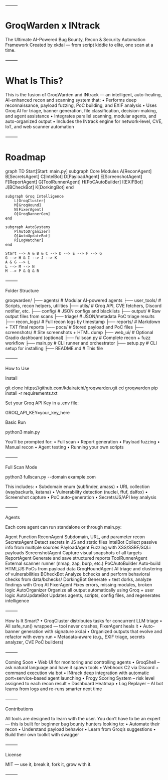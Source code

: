 

⸻

# GroqWarden x INtrack

The Ultimate AI-Powered Bug Bounty, Recon & Security Automation Framework
Created by xkdai — from script kiddie to elite, one scan at a time.

 

 


⸻

# What Is This?

This is the fusion of GroqWarden and INtrack — an intelligent, auto-healing, AI-enhanced recon and scanning system that:
	•	Performs deep reconnaissance, payload fuzzing, PoC building, and EXIF analysis
	•	Uses Groq AI for triage, banner generation, file classification, decision-making, and agent assistance
	•	Integrates parallel scanning, modular agents, and auto-organized output
	•	Includes the INtrack engine for network-level, CVE, IoT, and web scanner automation

⸻

# Roadmap

graph TD
    Start[Start: main.py]
    subgraph Core Modules
        A[ReconAgent]
        B[SecretsAgent]
        C[IntelBot]
        D[PayloadAgent]
        E[ScreenshotAgent]
        F[ReportAgent]
        G[ToolRunnerAgent]
        H[PoCAutoBuilder]
        I[EXIFBot]
        J[BCheckBot]
        K[DorkingBot]
    end

    subgraph Groq Intelligence
        L[GroqCluster]
        M[GroqHound]
        N[FixerAgent]
        O[GroqBannerGen]
    end

    subgraph AutoSystems
        P[AutoOrganizer]
        Q[AutoUpdateBot]
        R[LogWatcher]
    end

    Start --> A & B & C --> D --> E --> F --> G
    G --> H & I --> J --> K
    A & G --> L
    L --> M --> N
    M --> P & Q & R



⸻

Folder Structure

groqwarden/
├── agents/             # Modular AI-powered agents
├── user_tools/         # Scripts, recon helpers, utilities
├── utils/              # Groq API, CVE fetchers, Discord notifier, etc.
├── config/             # JSON configs and blacklists
├── output/             # Raw output files from scans
├── triage/             # JSON/metadata PoC triage results
├── recon_logs/         # Full recon logs by timestamp
├── reports/            # Markdown + TXT final reports
├── pocs/               # Stored payload and PoC files
├── screenshots/        # Site screenshots + HTML dump
├── web_ui/             # Optional Gradio dashboard (optional)
├── fullscan.py         # Complete recon + fuzz workflow
├── main.py             # CLI runner and orchestrator
├── setup.py            # CLI setup for installing
├── README.md           # This file



⸻

How to Use

Install

git clone https://github.com/kdairatchi/groqwarden.git
cd groqwarden
pip install -r requirements.txt

Set your Groq API Key in a .env file:

GROQ_API_KEY=your_key_here

Basic Run

python3 main.py

You’ll be prompted for:
	•	Full scan
	•	Report generation
	•	Payload fuzzing
	•	Manual recon
	•	Agent testing
	•	Running your own scripts

⸻

Full Scan Mode

python3 fullscan.py --domain example.com

This includes:
	•	Subdomain enum (subfinder, amass)
	•	URL collection (waybackurls, katana)
	•	Vulnerability detection (nuclei, ffuf, dalfox)
	•	Screenshot capture
	•	PoC auto-generation
	•	Secrets/JS/API key analysis

⸻

Agents

Each core agent can run standalone or through main.py:

Agent	Function
ReconAgent	Subdomain, URL, and parameter recon
SecretsAgent	Detect secrets in JS and static files
IntelBot	Collect passive info from multiple sources
PayloadAgent	Fuzzing with XSS/SSRF/SQLi payloads
ScreenshotAgent	Capture visual snapshots of all targets
ReportAgent	Generate and save structured reports
ToolRunnerAgent	External scanner runner (nmap, zap, burp, etc.)
PoCAutoBuilder	Auto-build HTML/JS PoCs from payload data
GroqHoundAgent	AI triage and clustering of vulnerabilities
BCheckBot	Analyze bchecks and perform behavioral checks from data/bchecks/
DorkingBot	Generate + test dorks, analyze findings with Groq AI
FixerAgent	Fixes errors, missing modules, broken logic
AutoOrganizer	Organize all output automatically using Groq + user logic
AutoUpdateBot	Updates agents, scripts, config files, and regenerates intelligence



⸻

How Is It Smart?
	•	GroqCluster distributes tasks for concurrent LLM triage
	•	All safe_run() wrapped — tool never crashes, FixerAgent heals it
	•	Auto-banner generation with signature xkdai
	•	Organized outputs that evolve and refactor with every run
	•	Metadata-aware (e.g., EXIF triage, secrets analyzer, CVE PoC builders)

⸻

Coming Soon
	•	Web UI for monitoring and controlling agents
	•	GroqShell – ask natural language and have it spawn tools
	•	Webhook C2 via Discord + command execution via bot
	•	INtrack deep integration with automatic port+service-based agent launching
	•	Frogy Scoring System – risk level assigned to each recon result
	•	Dashboard Heatmap
	•	Log Replayer – AI bot learns from logs and re-runs smarter next time

⸻

Contributions

All tools are designed to learn with the user.
You don’t have to be an expert — this is built for beginner bug bounty hunters looking to:
	•	Automate their recon
	•	Understand payload behavior
	•	Learn from Groq’s suggestions
	•	Build their own toolkit with swagger

⸻

License

MIT — use it, break it, fork it, grow with it.

⸻